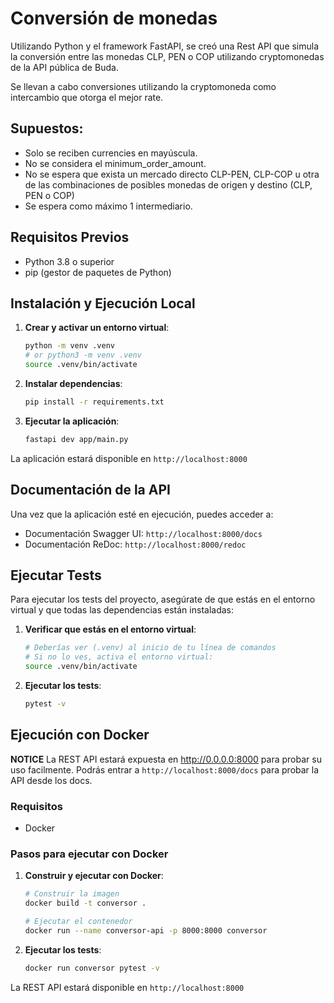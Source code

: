 # Conversión de monedas

Utilizando Python y el framework FastAPI, se creó una Rest API que simula la conversión entre las monedas CLP, PEN o COP utilizando cryptomonedas de la API pública de Buda.

Se llevan a cabo conversiones utilizando la cryptomoneda como intercambio que otorga el mejor rate.


## Supuestos:
- Solo se reciben currencies en mayúscula.
- No se considera el minimum_order_amount.
- No se espera que exista un mercado directo CLP-PEN, CLP-COP u otra de las combinaciones de posibles monedas de origen y destino (CLP, PEN o COP)
- Se espera como máximo 1 intermediario.

## Requisitos Previos
- Python 3.8 o superior
- pip (gestor de paquetes de Python)

## Instalación y Ejecución Local

1. **Crear y activar un entorno virtual**:
   ```bash
   python -m venv .venv
   # or python3 -m venv .venv
   source .venv/bin/activate
   ```

2. **Instalar dependencias**:
   ```bash
   pip install -r requirements.txt
   ```

3. **Ejecutar la aplicación**:
   ```bash
   fastapi dev app/main.py
   ```

La aplicación estará disponible en `http://localhost:8000`

## Documentación de la API
Una vez que la aplicación esté en ejecución, puedes acceder a:
- Documentación Swagger UI: `http://localhost:8000/docs`
- Documentación ReDoc: `http://localhost:8000/redoc`

## Ejecutar Tests
Para ejecutar los tests del proyecto, asegúrate de que estás en el entorno virtual y que todas las dependencias están instaladas:

1. **Verificar que estás en el entorno virtual**:
   ```bash
   # Deberías ver (.venv) al inicio de tu línea de comandos
   # Si no lo ves, activa el entorno virtual:
   source .venv/bin/activate
   ```

2. **Ejecutar los tests**:
   ```bash
   pytest -v
   ```

## Ejecución con Docker

**NOTICE** La REST API estará expuesta en http://0.0.0.0:8000 para probar su uso facilmente. Podrás entrar a `http://localhost:8000/docs` para probar la API desde los docs. 

### Requisitos
- Docker

### Pasos para ejecutar con Docker

1. **Construir y ejecutar con Docker**:
     ```bash
   # Construir la imagen
   docker build -t conversor .

   # Ejecutar el contenedor
   docker run --name conversor-api -p 8000:8000 conversor
   ```

2. **Ejecutar los tests**:
   ```bash
   docker run conversor pytest -v
   ```

La REST API estará disponible en `http://localhost:8000`